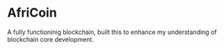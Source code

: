 # AfriCoin
A fully functioninig blockchain, built this to enhance my understanding of blockchain core development.

